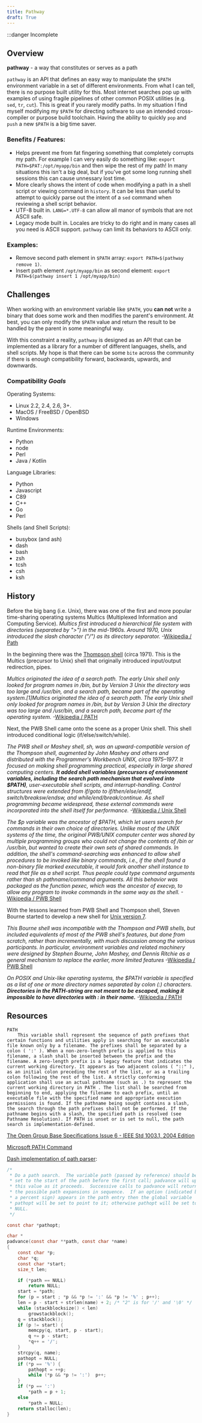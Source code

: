 ```yaml
---
title: Pathway
draft: True
---
```


:::danger Incomplete

## Overview

**pathway** - a way that constitutes or serves as a path

`pathway` is an API that defines an easy way to manipulate the `$PATH` environment variable in a set of different environments. From what I can tell, there is no purpose built utility for this. Most internet searches pop up with examples of using fragile pipelines of other common POSIX utilities (e.g. `sed`, `tr`, `cut`). This is great if you rarely modify paths. In my situation I find myself modifying my `$PATH` for directing software to use an intended cross-compiler or purpose build toolchain. Having the ability to quickly `pop` and `push` a new `$PATH` is a big time saver. 

### Benefits / Features:

- Helps prevent me from fat fingering something that completely corrupts my path. For example I can very easily do something like: `export PATH=$PAT:/opt/myapp/bin` and then wipe the rest of my path! In many situations this isn't a big deal, but if you've got some long running shell sessions this can cause unnessary lost time.
- More clearly shows the intent of code when modifying a path in a shell script or viewing command in `history`. It can be less than useful to attempt to quickly parse out the intent of a `sed` command when reviewing a shell script behavior.
- UTF-8 built in. `LANG=*.UTF-8` can allow all manor of symbols that are not ASCII safe.
- Legacy mode built in. Locales are tricky to do right and in many cases all you need is ASCII support. `pathway` can limit its behaviors to ASCII only.

### Examples:

- Remove second path element in `$PATH` array: `export PATH=$(pathway remove 1)`.
- Insert path element `/opt/myapp/bin` as second element: `export PATH=$(pathway insert 1 /opt/myapp/bin)`

## Challenges

When working with an environment variable like `$PATH`, you **can not** write a binary that does some work and then modifies the parent's environment. At best, you can only modify the `$PATH` value and return the result to be handled by the parent in some meaningful way.

With this constraint a reality, `pathway` is designed as an API that can be implemented as a library for a number of different languages, shells, and shell scripts. My hope is that there can be some `bite` across the community if there is enough compatibility forward, backwards, upwards, and downwards.

### Compatibility _Goals_

Operating Systems:

- Linux 2.2, 2.4, 2.6, 3+.
- MacOS / FreeBSD / OpenBSD
- Windows

Runtime Environments:

- Python
- node
- Perl
- Java / Kotlin

Language Libraries:

- Python
- Javascript
- C89
- C++
- Go
- Perl

Shells (and Shell Scripts):

- busybox (and ash)
- dash
- bash
- zsh
- tcsh
- csh
- ksh

## History

Before the big bang (i.e. Unix), there was one of the first and more popular time-sharing operating systems Multics (Multiplexed Information and Computing Service). _Multics first introduced a hierarchical file system with directories (separated by ">") in the mid-1960s. Around 1970, Unix introduced the slash character ("/") as its directory separator._ -[Wikipedia / Path](https://en.wikipedia.org/wiki/Path_(computing))

In the beginning there was the [Thompson shell](https://en.wikipedia.org/wiki/Thompson_shell) (circa 1971). This is the Multics (precursor to Unix) shell that originally introduced input/output redirection, pipes.

_Multics originated the idea of a search path. The early Unix shell only looked for program names in /bin, but by Version 3 Unix the directory was too large and /usr/bin, and a search path, became part of the operating system.[1]Multics originated the idea of a search path. The early Unix shell only looked for program names in /bin, but by Version 3 Unix the directory was too large and /usr/bin, and a search path, became part of the operating system._ -[Wikipedia / PATH](https://en.wikipedia.org/wiki/PATH_(variable))

Next, the PWB Shell came onto the scene as a proper Unix shell. This shell introduced conditional logic (if/else/switch/while). 

_The PWB shell or Mashey shell, sh, was an upward-compatible version of the Thompson shell, augmented by John Mashey and others and distributed with the Programmer's Workbench UNIX, circa 1975–1977. It focused on making shell programming practical, especially in large shared computing centers. **It added shell variables (precursors of environment variables, including the search path mechanism that evolved into $PATH)**, user-executable shell scripts, and interrupt-handling. Control structures were extended from if/goto to if/then/else/endif, switch/breaksw/endsw, and while/end/break/continue. As shell programming became widespread, these external commands were incorporated into the shell itself for performance._ -[Wikipedia / Unix Shell](https://en.wikipedia.org/wiki/Unix_shell) 

_The $p variable was the ancestor of $PATH, which let users search for commands in their own choice of directories. Unlike most of the UNIX systems of the time, the original PWB/UNIX computer center was shared by multiple programming groups who could not change the contents of /bin or /usr/bin, but wanted to create their own sets of shared commands. In addition, the shell's command-searching was enhanced to allow shell procedures to be invoked like binary commands, i.e., if the shell found a non-binary file marked executable, it would fork another shell instance to read that file as a shell script. Thus people could type command arguments rather than sh pathname/command arguments. All this behavior was packaged as the function pexec, which was the ancestor of execvp, to allow any program to invoke commands in the same way as the shell._ -[Wikipedia / PWB Shell](https://en.wikipedia.org/wiki/PWB_shell)

With the lessons learned from PWB Shell and Thompson shell, Steven Bourne started to develop a new shell for [Unix version 7](https://en.wikipedia.org/wiki/Version_7_Unix).

_This Bourne shell was incompatible with the Thompson and PWB shells, but included equivalents of most of the PWB shell's features, but done from scratch, rather than incrementally, with much discussion among the various participants. In particular, environment variables and related machinery were designed by Stephen Bourne, John Mashey, and Dennis Ritchie as a general mechanism to replace the earlier, more limited features_ -[Wikipedia / PWB Shell](https://en.wikipedia.org/wiki/PWB_shell)

_On POSIX and Unix-like operating systems, the $PATH variable is specified as a list of one or more directory names separated by colon (:) characters. **Directories in the PATH-string are not meant to be escaped, making it impossible to have directories with : in their name.**_ -[Wikipedia / PATH](https://en.wikipedia.org/wiki/PATH_(variable))



## Resources

```text
PATH
    This variable shall represent the sequence of path prefixes that certain functions and utilities apply in searching for an executable file known only by a filename. The prefixes shall be separated by a colon ( ':' ). When a non-zero-length prefix is applied to this filename, a slash shall be inserted between the prefix and the filename. A zero-length prefix is a legacy feature that indicates the current working directory. It appears as two adjacent colons ( "::" ), as an initial colon preceding the rest of the list, or as a trailing colon following the rest of the list. A strictly conforming application shall use an actual pathname (such as .) to represent the current working directory in PATH . The list shall be searched from beginning to end, applying the filename to each prefix, until an executable file with the specified name and appropriate execution permissions is found. If the pathname being sought contains a slash, the search through the path prefixes shall not be performed. If the pathname begins with a slash, the specified path is resolved (see Pathname Resolution). If PATH is unset or is set to null, the path search is implementation-defined.
```
[The Open Group Base Specifications Issue 6 - IEEE Std 1003.1, 2004 Edition](https://pubs.opengroup.org/onlinepubs/000095399/basedefs/xbd_chap08.html#tag_08_03)

[Microsoft PATH Command](https://docs.microsoft.com/en-us/previous-versions/aa922003(v=msdn.10)?redirectedfrom=MSDN)

[Dash implementation of path parser](https://git.kernel.org/pub/scm/utils/dash/dash.git/tree/src/exec.c?h=v0.5.9.1&id=afe0e0152e4dc12d84be3c02d6d62b0456d68580#n173):

```c
/*
 * Do a path search.  The variable path (passed by reference) should be
 * set to the start of the path before the first call; padvance will update
 * this value as it proceeds.  Successive calls to padvance will return
 * the possible path expansions in sequence.  If an option (indicated by
 * a percent sign) appears in the path entry then the global variable
 * pathopt will be set to point to it; otherwise pathopt will be set to
 * NULL.
 */

const char *pathopt;

char *
padvance(const char **path, const char *name)
{
	const char *p;
	char *q;
	const char *start;
	size_t len;

	if (*path == NULL)
		return NULL;
	start = *path;
	for (p = start ; *p && *p != ':' && *p != '%' ; p++);
	len = p - start + strlen(name) + 2;	/* "2" is for '/' and '\0' */
	while (stackblocksize() < len)
		growstackblock();
	q = stackblock();
	if (p != start) {
		memcpy(q, start, p - start);
		q += p - start;
		*q++ = '/';
	}
	strcpy(q, name);
	pathopt = NULL;
	if (*p == '%') {
		pathopt = ++p;
		while (*p && *p != ':')  p++;
	}
	if (*p == ':')
		*path = p + 1;
	else
		*path = NULL;
	return stalloc(len);
}
```